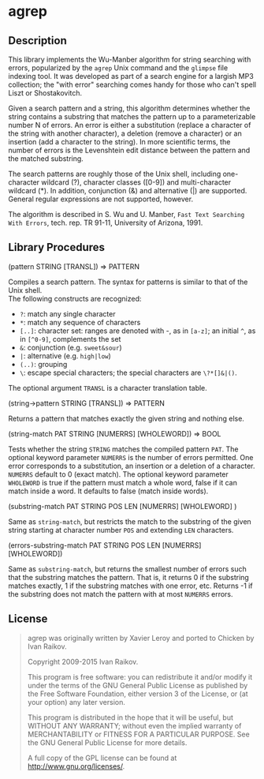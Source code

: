 # agrep

## Description

This library implements the Wu-Manber algorithm for string searching
with errors, popularized by the `agrep` Unix command and the
`glimpse` file indexing tool.  It was developed as part of a search
engine for a largish MP3 collection; the "with error" searching comes
handy for those who can't spell Liszt or Shostakovitch.

Given a search pattern and a string, this algorithm determines whether
the string contains a substring that matches the pattern up to a
parameterizable number N of errors.  An error is either a substitution
(replace a character of the string with another character), a deletion
(remove a character) or an insertion (add a character to the string).
In more scientific terms, the number of errors is the Levenshtein edit
distance between the pattern and the matched substring.

The search patterns are roughly those of the Unix shell, including
one-character wildcard (?), character classes ([0-9]) and
multi-character wildcard (*).  In addition, conjunction (&) and
alternative (|) are supported.  General regular expressions are not
supported, however.

The algorithm is described in S. Wu and U. Manber, `Fast Text
Searching With Errors`, tech. rep. TR 91-11, University of Arizona,
1991.  


## Library Procedures

<procedure>(pattern STRING [TRANSL]) => PATTERN</procedure>

Compiles a search pattern.  The syntax for patterns is similar to that of the Unix shell.  
The following constructs are recognized:

- `?`:  match any single character
- `*`:  match any sequence of characters
- `[..]`:  character set: ranges are denoted with -, as in `[a-z]`; an initial `^`, as in `[^0-9]`, complements the set
- `&`:  conjunction (e.g. `sweet&sour`)
- `|`:  alternative (e.g. `high|low`)
- `(..)`: grouping
- `\`:  escape special characters; the special characters are `\?*[]&|()`.

The optional argument `TRANSL` is a character translation table.

<procedure>(string->pattern STRING [TRANSL]) => PATTERN</procedure>

Returns a pattern that matches exactly the given string  and nothing else.

<procedure>(string-match PAT STRING [NUMERRS] [WHOLEWORD]) => BOOL</procedure>

Tests whether the string `STRING` matches the compiled pattern
`PAT`.  The optional keyword parameter `NUMERRS` is the number of
errors permitted.  One error corresponds to a substitution, an
insertion or a deletion of a character.  `NUMERRS` default to 0
(exact match).  The optional keyword parameter `WHOLEWORD` is true
if the pattern must match a whole word, false if it can match inside a
word.  It defaults to false (match inside words).

<procedure>(substring-match PAT STRING POS LEN [NUMERRS] [WHOLEWORD] )</procedure>

Same as `string-match`, but restricts the match to the substring of
the given string starting at character number `POS` and extending
`LEN` characters. 

<procedure>(errors-substring-match PAT STRING POS LEN [NUMERRS] [WHOLEWORD])</procedure>

Same as `substring-match`, but returns the smallest number of errors
such that the substring matches the pattern.  That is, it returns 0
if the substring matches exactly, 1 if the substring matches with
one error, etc.  Returns -1 if the substring does not match the
pattern with at most `NUMERRS` errors. 


## License

>
> agrep was originally written by Xavier Leroy and ported to Chicken
> by Ivan Raikov.
>
>  Copyright 2009-2015 Ivan Raikov.
> 
> 
>  This program is free software: you can redistribute it and/or modify
>  it under the terms of the GNU General Public License as published by
>  the Free Software Foundation, either version 3 of the License, or
>  (at your option) any later version.
> 
>  This program is distributed in the hope that it will be useful, but
>  WITHOUT ANY WARRANTY; without even the implied warranty of
>  MERCHANTABILITY or FITNESS FOR A PARTICULAR PURPOSE.  See the GNU
>  General Public License for more details.
> 
>  A full copy of the GPL license can be found at
>  <http://www.gnu.org/licenses/>.
>